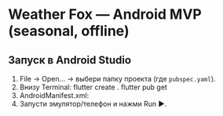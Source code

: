 # Weather Fox — Android MVP (seasonal, offline)

## Запуск в Android Studio
1) File → Open… → выбери папку проекта (где `pubspec.yaml`).
2) Внизу Terminal:
   flutter create .
   flutter pub get
3) AndroidManifest.xml:
   <uses-permission android:name="android.permission.INTERNET"/>
4) Запусти эмулятор/телефон и нажми Run ▶.

